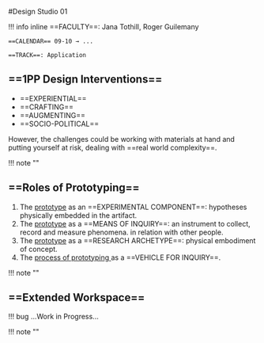 #Design Studio 01

!!! info inline
    ==FACULTY==: Jana Tothill, Roger Guilemany 

    ==CALENDAR== 09-10 → ...

    ==TRACK==: Application

## ==1PP Design Interventions==

- ==EXPERIENTIAL==
- ==CRAFTING==
- ==AUGMENTING==
- ==SOCIO-POLITICAL==

However, the challenges could be working with materials at hand and putting yourself at risk, dealing with ==real world complexity==.

!!! note ""

## ==Roles of Prototyping==

1. The <u>prototype</u> as an ==EXPERIMENTAL COMPONENT==: hypotheses physically embedded in the artifact.
2. The <u>prototype</u> as a ==MEANS OF INQUIRY==: an instrument to collect, record and measure phenomena. in relation with other people.
3. The <u>prototype</u> as a ==RESEARCH ARCHETYPE==: physical embodiment of concept.
4. The <u> process of prototyping </u> as a ==VEHICLE FOR INQUIRY==.

!!! note ""

## ==Extended Workspace==

!!! bug 
    ...Work in Progress...

!!! note ""

